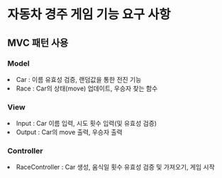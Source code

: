 # 자동차 경주 게임 기능 요구 사항

<h2>MVC 패턴 사용</h2>

<h3>Model </h3>
<li>Car : 이름 유효성 검증, 랜덤값을 통한 전진 기능</li>
<li>Race : Car의 상태(move) 업데이트, 우승자 찾는 함수</li>

<h3>View </h3>
<li>Input : Car 이름 입력, 시도 횟수 입력(및 유효성 검증)</li>
<li>Output : Car의 move 출력, 우승자 출력</li>

<h3>Controller </h3>
<li>RaceController : Car 생성, 움식일 횟수 유효성 검증 및 가져오기, 게임 시작</li>

